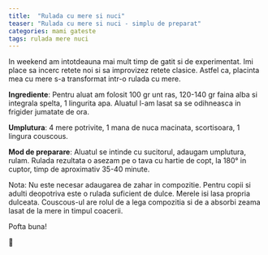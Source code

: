 ```yaml
---
title:  "Rulada cu mere si nuci"
teaser: "Rulada cu mere si nuci - simplu de preparat"
categories: mami gateste
tags: rulada mere nuci
---
```

In weekend am intotdeauna mai mult timp de gatit si de experimentat. Imi place sa incerc retete noi si sa improvizez retete clasice.
Astfel ca, placinta mea cu mere s-a transformat intr-o rulada cu mere.

**Ingrediente**: Pentru aluat am folosit 100 gr unt ras, 120-140 gr faina alba si integrala spelta, 1 lingurita apa. Aluatul l-am lasat sa se odihneasca in frigider jumatate de ora.

**Umplutura**: 4 mere potrivite, 1 mana de nuca macinata, scortisoara, 1 lingura couscous.

**Mod de preparare**: Aluatul  se intinde cu sucitorul, adaugam umplutura, rulam. Rulada rezultata o asezam pe o tava cu hartie de copt, la 180° in cuptor, timp de aproximativ 35-40 minute.

Nota: Nu este necesar adaugarea de zahar in compozitie. Pentru copii si adulti deopotriva este o rulada suficient de dulce. Merele isi lasa propria dulceata.
Couscous-ul are rolul de a lega compozitia si de a absorbi zeama lasat de la mere in timpul coacerii.

Pofta buna!

:sunflower:
